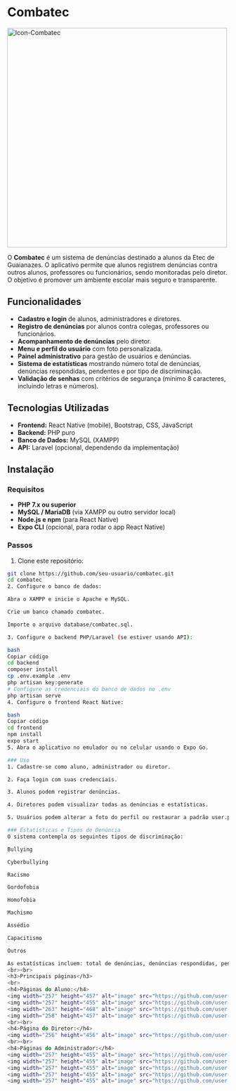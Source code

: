 # Combatec

<img width="500" height="500" alt="Icon-Combatec" src="https://github.com/user-attachments/assets/9945726b-c103-4225-b02f-5264d5623c28" />


O **Combatec** é um sistema de denúncias destinado a alunos da Etec de Guaianazes. O aplicativo permite que alunos registrem denúncias contra outros alunos, professores ou funcionários, sendo monitoradas pelo diretor. O objetivo é promover um ambiente escolar mais seguro e transparente.

## Funcionalidades

- **Cadastro e login** de alunos, administradores e diretores.
- **Registro de denúncias** por alunos contra colegas, professores ou funcionários.
- **Acompanhamento de denúncias** pelo diretor.
- **Menu e perfil do usuário** com foto personalizada.
- **Painel administrativo** para gestão de usuários e denúncias.
- **Sistema de estatísticas** mostrando número total de denúncias, denúncias respondidas, pendentes e por tipo de discriminação.
- **Validação de senhas** com critérios de segurança (mínimo 8 caracteres, incluindo letras e números).

## Tecnologias Utilizadas

- **Frontend:** React Native (mobile), Bootstrap, CSS, JavaScript  
- **Backend:** PHP puro  
- **Banco de Dados:** MySQL (XAMPP)  
- **API:** Laravel (opcional, dependendo da implementação)  

## Instalação

### Requisitos

- **PHP 7.x ou superior**  
- **MySQL / MariaDB** (via XAMPP ou outro servidor local)  
- **Node.js e npm** (para React Native)  
- **Expo CLI** (opcional, para rodar o app React Native)  

### Passos

1. Clone este repositório:

```bash
git clone https://github.com/seu-usuario/combatec.git
cd combatec
2. Configure o banco de dados:

Abra o XAMPP e inicie o Apache e MySQL.

Crie um banco chamado combatec.

Importe o arquivo database/combatec.sql.

3. Configure o backend PHP/Laravel (se estiver usando API):

bash
Copiar código
cd backend
composer install
cp .env.example .env
php artisan key:generate
# Configure as credenciais do banco de dados no .env
php artisan serve
4. Configure o frontend React Native:

bash
Copiar código
cd frontend
npm install
expo start
5. Abra o aplicativo no emulador ou no celular usando o Expo Go.

### Uso
1. Cadastre-se como aluno, administrador ou diretor.

2. Faça login com suas credenciais.

3. Alunos podem registrar denúncias.

4. Diretores podem visualizar todas as denúncias e estatísticas.

5. Usuários podem alterar a foto do perfil ou restaurar a padrão user.png.

### Estatísticas e Tipos de Denúncia
O sistema contempla os seguintes tipos de discriminação:

Bullying

Cyberbullying

Racismo

Gordofobia

Homofobia

Machismo

Assédio

Capacitismo

Outros

As estatísticas incluem: total de denúncias, denúncias respondidas, pendentes e por tipo.
<br><br>
<h3>Principais páginas</h3>
<br>
<h4>Páginas do Aluno:</h4>
<img width="257" height="457" alt="image" src="https://github.com/user-attachments/assets/8fdc1afb-9bbc-496c-bfb0-8f5c8974c563" />
<img width="257" height="455" alt="image" src="https://github.com/user-attachments/assets/26cf2d96-26ca-4dee-9518-5eb7bdf92431" />
<img width="263" height="468" alt="image" src="https://github.com/user-attachments/assets/64d9e3dd-d7fa-44e6-92d7-0ba85fcfc5cf" />
<img width="258" height="457" alt="image" src="https://github.com/user-attachments/assets/e6e63f0d-a9d5-4ca8-ae46-7f2f42b59154" />
<br><br>
<h4>Página do Diretor:</h4>
<img width="256" height="456" alt="image" src="https://github.com/user-attachments/assets/459ca44b-b463-4e5c-9b1b-f6a94ef129c0" />
<br><br>
<h4>Páginas do Administrador:</h4>
<img width="257" height="455" alt="image" src="https://github.com/user-attachments/assets/6f18e37b-119f-40e5-bf67-2fc1b03008d0" />
<img width="257" height="455" alt="image" src="https://github.com/user-attachments/assets/6ea497b9-4f10-4065-8a55-58109b165624" />
<img width="257" height="455" alt="image" src="https://github.com/user-attachments/assets/561b98b5-3256-4180-a7bc-9e12c5385a93" />
<img width="257" height="455" alt="image" src="https://github.com/user-attachments/assets/652950fe-40c6-4d12-87da-32bab14a5a44" />
<img width="257" height="455" alt="image" src="https://github.com/user-attachments/assets/fb2fe644-3e07-4a75-b1d2-2eca92c1e315" />












